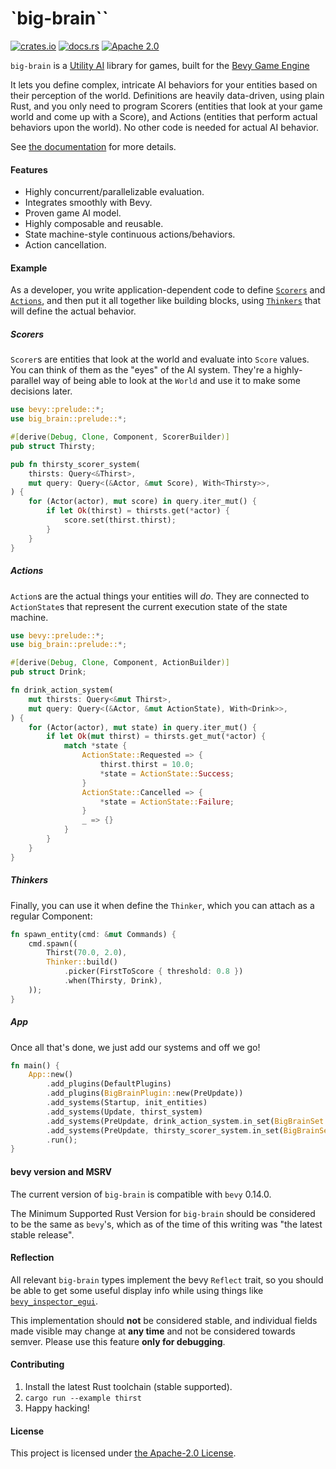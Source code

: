 # `big-brain``

[![crates.io](https://img.shields.io/crates/v/big-brain.svg)](https://crates.io/crates/big-brain)
[![docs.rs](https://docs.rs/big-brain/badge.svg)](https://docs.rs/big-brain)
[![Apache
2.0](https://img.shields.io/badge/license-Apache-blue.svg)](./LICENSE.md)

`big-brain` is a [Utility
AI](https://en.wikipedia.org/wiki/Utility_system) library for games, built
for the [Bevy Game Engine](https://bevyengine.org/)

It lets you define complex, intricate AI behaviors for your entities based
on their perception of the world. Definitions are heavily data-driven,
using plain Rust, and you only need to program Scorers (entities that look
at your game world and come up with a Score), and Actions (entities that
perform actual behaviors upon the world). No other code is needed for
actual AI behavior.

See [the documentation](https://docs.rs/big-brain) for more details.

#### Features

* Highly concurrent/parallelizable evaluation.
* Integrates smoothly with Bevy.
* Proven game AI model.
* Highly composable and reusable.
* State machine-style continuous actions/behaviors.
* Action cancellation.

#### Example

As a developer, you write application-dependent code to define
[`Scorers`](#scorers) and [`Actions`](#actions), and then put it all
together like building blocks, using [`Thinkers`](#thinkers) that will
define the actual behavior.

##### Scorers

`Scorer`s are entities that look at the world and evaluate into `Score`
values. You can think of them as the "eyes" of the AI system. They're a
highly-parallel way of being able to look at the `World` and use it to
make some decisions later.

```rust
use bevy::prelude::*;
use big_brain::prelude::*;

#[derive(Debug, Clone, Component, ScorerBuilder)]
pub struct Thirsty;

pub fn thirsty_scorer_system(
    thirsts: Query<&Thirst>,
    mut query: Query<(&Actor, &mut Score), With<Thirsty>>,
) {
    for (Actor(actor), mut score) in query.iter_mut() {
        if let Ok(thirst) = thirsts.get(*actor) {
            score.set(thirst.thirst);
        }
    }
}
```

##### Actions

`Action`s are the actual things your entities will _do_. They are
connected to `ActionState`s that represent the current execution state of
the state machine.

```rust
use bevy::prelude::*;
use big_brain::prelude::*;

#[derive(Debug, Clone, Component, ActionBuilder)]
pub struct Drink;

fn drink_action_system(
    mut thirsts: Query<&mut Thirst>,
    mut query: Query<(&Actor, &mut ActionState), With<Drink>>,
) {
    for (Actor(actor), mut state) in query.iter_mut() {
        if let Ok(mut thirst) = thirsts.get_mut(*actor) {
            match *state {
                ActionState::Requested => {
                    thirst.thirst = 10.0;
                    *state = ActionState::Success;
                }
                ActionState::Cancelled => {
                    *state = ActionState::Failure;
                }
                _ => {}
            }
        }
    }
}
```

##### Thinkers

Finally, you can use it when define the `Thinker`, which you can attach as
a regular Component:

```rust
fn spawn_entity(cmd: &mut Commands) {
    cmd.spawn((
        Thirst(70.0, 2.0),
        Thinker::build()
            .picker(FirstToScore { threshold: 0.8 })
            .when(Thirsty, Drink),
    ));
}
```

##### App

Once all that's done, we just add our systems and off we go!

```rust
fn main() {
    App::new()
        .add_plugins(DefaultPlugins)
        .add_plugins(BigBrainPlugin::new(PreUpdate))
        .add_systems(Startup, init_entities)
        .add_systems(Update, thirst_system)
        .add_systems(PreUpdate, drink_action_system.in_set(BigBrainSet::Actions))
        .add_systems(PreUpdate, thirsty_scorer_system.in_set(BigBrainSet::Scorers))
        .run();
}
```

#### bevy version and MSRV

The current version of `big-brain` is compatible with `bevy` 0.14.0.

The Minimum Supported Rust Version for `big-brain` should be considered to
be the same as `bevy`'s, which as of the time of this writing was "the
latest stable release".

#### Reflection

All relevant `big-brain` types implement the bevy `Reflect` trait, so you
should be able to get some useful display info while using things like
[`bevy_inspector_egui`](https://crates.io/crates/bevy_inspector_egui).

This implementation should **not** be considered stable, and individual
fields made visible may change at **any time** and not be considered
towards semver. Please use this feature **only for debugging**.

#### Contributing

1. Install the latest Rust toolchain (stable supported).
2. `cargo run --example thirst`
3. Happy hacking!

#### License

This project is licensed under [the Apache-2.0 License](LICENSE.md).
